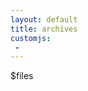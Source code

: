```yaml
---
layout: default
title: archives
customjs:
 - 
---
```



<div>
    $files
</div>


<script>
    var fs = require('fs');
    var testFolder = './_posts';

    //var files = fs.readdirSync('./_posts/');

    fs.readdir(testFolder, function(error, filelist){
        console.log(filelist);
    })

    var fs = require('fs');
    fs.readdir('./', (err, file_list) => { console.log(file_list) });
</script>